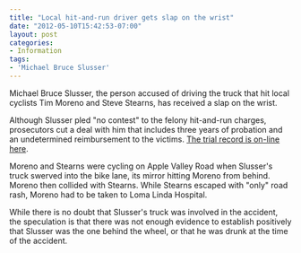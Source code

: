 ```yaml
---
title: "Local hit-and-run driver gets slap on the wrist"
date: "2012-05-10T15:42:53-07:00"
layout: post
categories:
- Information
tags:
- 'Michael Bruce Slusser'
---
```


Michael Bruce Slusser, the person accused of driving the truck that hit local cyclists Tim Moreno and Steve Stearns, has received a slap on the wrist.  
  
Although Slusser pled "no contest" to the felony hit-and-run charges, prosecutors cut a deal with him that includes three years of probation and an undetermined reimbursement to the victims. [The trial record is on-line here](/assets/static/20120510-michael-bruce-slusser.html "Michael Bruce Slusser").

Moreno and Stearns were cycling on Apple Valley Road when Slusser's truck swerved into the bike lane, its mirror hitting Moreno from behind. Moreno then collided with Stearns. While Stearns escaped with "only" road rash, Moreno had to be taken to Loma Linda Hospital.

While there is no doubt that Slusser's truck was involved in the accident, the speculation is that there was not enough evidence to establish positively that Slusser was the one behind the wheel, or that he was drunk at the time of the accident.
